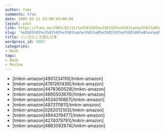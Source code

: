 ```yaml
---
author: fumi
comments: true
date: 2005-02-11 03:00:03+00:00
layout: post
link: https://fumi.me/2005/02/11/%e3%81%93%e3%81%93%e3%81%ae%e3%81%a8%e3%81%93%e3%82%8d%e8%aa%ad%e3%82%93%e3%81%a0%e6%9c%ac/
slug: '%e3%81%93%e3%81%93%e3%81%ae%e3%81%a8%e3%81%93%e3%82%8d%e8%aa%ad%e3%82%93%e3%81%a0%e6%9c%ac'
title: ここのところ読んだ本
wordpress_id: 2087
categories:
- Book
tags:
- Book
- Review
---
```


  * [tmkm-amazon]4901234110[/tmkm-amazon]
  * [tmkm-amazon]4761261439[/tmkm-amazon]
  * [tmkm-amazon]4478360529[/tmkm-amazon]
  * [tmkm-amazon]4890503676[/tmkm-amazon]
  * [tmkm-amazon]4534016867[/tmkm-amazon]
  * [tmkm-amazon]4873111811[/tmkm-amazon]
  * [tmkm-amazon]0262012103[/tmkm-amazon]
  * [tmkm-amazon]4844319477[/tmkm-amazon]
  * [tmkm-amazon]4274079791[/tmkm-amazon]
  * [tmkm-amazon]4883092674[/tmkm-amazon]
